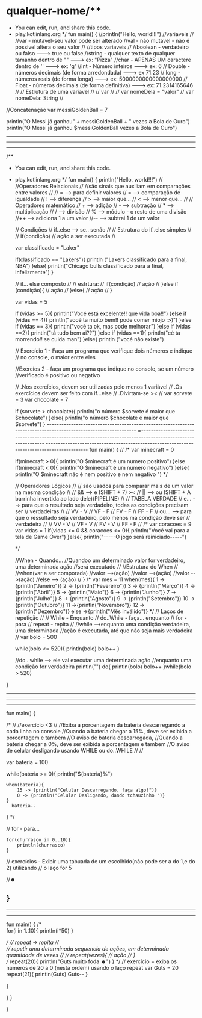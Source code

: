 # qualquer-nome/**
 * You can edit, run, and share this code.
 * play.kotlinlang.org
 */
fun main() {
    //println("Hello, world!!!")
    //variaveis
//
//var - mutavel-seu valor pode ser alterado
//val - não mutavel - não é possivel altera o seu valor
//
//tipos variaveis
//
//boolean - verdadeiro ou falso ---> true ou false
//string - qualquer texto  de qualquer tamanho dentro de "" ---> ex: "Pizza"
//char - APENAS UM caractere dentro de '' ---> ex: 'g'
//Int - Número inteiros ---> ex: 6
// Double - números decimais (de forma arredondada) ---> ex 71.23
// long - números reais (de forma longa) ---> ex: 5000000000000000000
// Float - números decimais (de forma definitiva) ---> ex: 71.2314165646
// 
// Estrutura de uma variavel
// 
// var
// 
// var nomeDela = "valor"
// var nomeDela: String
// 

//Concatenação
var messiGoldenBall = 7

println("O Messi já ganhou" + messiGoldenBall + " vezes a Bola de Ouro")
println("O Messi já ganhou $messiGoldenBall vezes a Bola de Ouro")


---------------------------------------------------------------------------------------------------------------------------
---------------------------------------------------------------------------------------------------------------------------
---------------------------------------------------------------------------------------------------------------------------






/**
 * You can edit, run, and share this code.
 * play.kotlinlang.org
 */
fun main() {
    println("Hello, world!!!")
    //
    //Operadores Relacionais
    //
    //são sinais que auxiliam em comparações entre valores
    //
    // = --> para definir valores
    // = --> comparação de igualdade
    // ! --> diferença 
    // > --> maior que...
    // < --> menor que...
    // 
    // Operadores matemático
    // + --> adição
    // - --> subtração
    // * --> multiplicação
    // / --> divisão
    // % --> módulo - o resto de uma divisão
    //++ --> adiciona 1 a um valor
    //-- --> subtrai 1 de um valor
    
    // Condições
    // if..else --> se.. senão
    // 
    // Estrutura do if..else simples
    // 
    // if(condição)
    // ação a ser executada
    // 
    
    var classificado = "Laker"
    
    if(classificado == "Lakers"){
        println ("Lakers classificado para a final, NBA")
    }else{
        println("Chicago bulls classificado para a final, infelizmente")
    }
    
    // if... else composto
    // 
    // estrtura:
    // if(condição)
    // ação
    // }else if (condição){
    // ação
    // }else{
    // ação
    // }
    
    
   var vidas = 5
   
   if (vidas >= 5){
       println("Vocé está excelente!! que vida boa!!")
     }else if (vidas == 4){
       println("vocé ta muito bem!! pode comer miojo :>)")
     }else if (vidas == 3){
       println("vocé ta ok, mas pode melhorar")
     }else if (vidas ==2){
       println("tá tudo bem ai??")
     }else if (vidas ==1){
       println("cé ta morrendo!! se cuida man")
     }else{
       println ("vocé não existe")
      
      // Exercício 1 - Faça um programa que verifique dois números e indique
      // no console, o maior entre eles
      
      //Exercíos 2 - faça um programa que indique no console, se um número
      //verificado é positivo ou negativo
      
      // .Nos exercícios, devem ser utilizadas pelo menos 1 variável
      // .Os exercícios devem ser feito com if...else
      // .Divirtam-se ><
      // 
      var sorvete = 3
      var chocolate = 7
      
      if (sorvete > chocolate){
        println("o número $sorvete é maior que $chocolate")
      }else{
          println("o número $chocolate é maior que $sorvete")
      }
       ---------------------------------------------------------------------------------------------------------------
       =------------------------------------------------------------------------------------------------------------
       -------------------------------------------------------------------------------------------
       fun main() {
    //
    /*
    var minecraft = 0
    
    if(minecraft > 0){
         println("O $minecraft é  um numero positivo")
    }else if(minecraft < 0){
         println("O $minecraft é um numero negativo")
    }else{
        println("O $minecraft não é nem positivo e nem negativo ")
    */ 
      
    
    
    // Operadores Lógicos
    // 
    // são usados para comparar mais de um valor na mesma condição
    // 
    // && --> e (SHIFT + 7) ><
    // || --> ou (SHIFT + A barrinha invertida  ao lado dele)(PIPELINE)
    // 
    // TABELA VERDADE
    // e... --> para que o resultado seja verdadeiro, todas as condições  precisam ser
    // verdadeiras
    // 
    // VV - V
    // VF - F
    // FV - F
    // FF - F
    // ou... --> para que o ressultado seja verdadeiro, pelo menos ma condição deve ser
    // verdadeira 
    // 
    // VV - V
    // VF - V
    // FV - V
    // FF - F
    //
    /*
    var coracoes = 9
    var vidas = 1
    if(vidas <= 0 && coracoes <= 0){
         println("Você vai para a tela de Game Over")
    }else{
         println("-----O jogo será reiniciado-----")

    */
    
    //When - Quando...
    //Quandoo um determinado valor for verdadeiro, uma determinada ação
    //será executado
    //
    //Estrutura do When
    //
    //when(var a ser comporada)
    //valor -->(ação)
    //valor -->(ação)
    //valor -->(ação)
    //else --> (ação)
    // }
    /*
    var mes = 11
    when(mes){
        1 -> {println("Janeiro")}
        2 -> {println("Fevereiro")}
        3 -> {println("Março")}
        4 -> {println("Abril")}
        5 -> {println("Maio")}
        6 -> {println("Junho")}
        7 -> {println("Julho")}
        8 -> {println("Agosto")}
        9 -> {println("Setembro")}
        10 ->{println("Outubro")}
        11 ->{println("Novembro")}
        12 ->{println("Dezembro")}
       else ->{println("Mês inválido")}
    */
    // Laços de repetição
    // 
    // While - Enquanto
    // do..While - faça... enquanto
    // for - para
    // repeat - repita
    // 
    //while -->enquanto uma condição verdadeira, uma determinada
    //ação é executada, até que não seja mais verdadeira
    //
    var bolo = 500
    
    while(bolo <= 520){
        println(bolo)
        bolo++
    }
    
    //do.. while --> ele vai executar uma determinada ação
    //enquanto uma condição for verdadeira
    println("")
    do{
        println(bolo)
        bolo++
    }while(bolo > 520)

}
    
------------------------------------------------------------------------------------------------------
----------------------------------------------------------------------------------------------------
---------------------------------------------------------------------------------------------------------

fun main() {
    
/*
 //
 //exercício <3
 //
 //Exiba a porcentagem da bateria descarregando a cada linha no console
 //Quando a bateria chegar a 15%, deve ser exibida a porcentagem e também
 //O aviso de bateria descarregada,
 //Quando a bateria chegar a 0%, deve ser exibida a porcentagem e tambem
 //O aviso de celular desligando usando WHILE ou do..WHILE
 //
 //

 var bateria = 100

 while(bateria >= 0){
     println("${bateria}%")
  
    when(bateria){
        15 -> {println("Celular Descarregando, faça algo!")}
        0 -> {println("Celular Desligando, dando tchauzinho ")}
    }
      bateria-- 
 }
 */
  
 
  // for - para...
    
    for(churrasco in 0..10){
        println(churrasco)
    }



 // exercícios - Exibir uma tabuada de um escolhido(não pode ser a do 1,e do 2) utilizando
 // o laço for 5
 
 //☻
 

}
-----------------------------------------------------------------------------------------------------------
-----------------------------------------------------------------------------------------------------------
----------------------------------------------------------------------------------------------------------

fun main() {
 /*   
   for(i in 1..10){
       println(i*50)
   }

*/
    // repeat -> repita
    //  
    // repetir uma determinada sequencia de ações, em determinada quantidade de vezes
    // 
    // repeat(vezes){
    // ação
    // }  
    /*
    repeat(20){
        println("Guts muito foda ☻")
    }
    */
    // exercício = exiba os números de 20 a 0 (nesta ordem) usando o laço repeat
    var Guts = 20
    repeat(21){
        println(Guts)
        Guts--
    }






}









      
      
      
    
   
       
     
   
    
    
    
    
    
    
    
    
    
    
    
    
   }
    }



   

}
